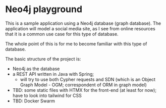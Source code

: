 # Neo4j playground

This is a sample application using a Neo4j database (graph database). The application will model a social media site, as I see from online resources that it is a common use case for this type of database.

The whole point of this is for me to become familiar with this type of database.

The basic structure of the project is:
- Neo4j as the database
- a REST API written in Java with Spring;
  - will try to use both Cypher requests and SDN (which is an Object Graph Model - OGM; correspondent of ORM in graph model)
- TBD: some static files with HTMX for the front-end (at least for now); have to look into tailwind for CSS
- TBD: Docker Swarm
